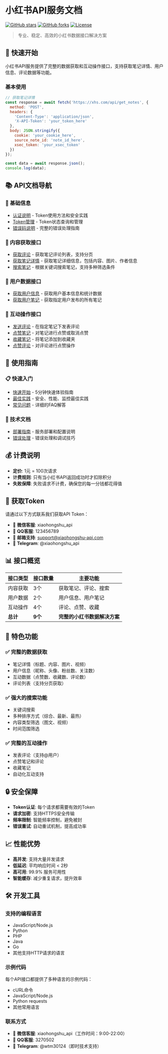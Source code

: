 # 小红书API服务文档

[![GitHub stars](https://img.shields.io/github/stars/your-username/xiaohongshu-api-docs?style=social)](https://github.com/your-username/xiaohongshu-api-docs)
[![GitHub forks](https://img.shields.io/github/forks/your-username/xiaohongshu-api-docs?style=social)](https://github.com/your-username/xiaohongshu-api-docs)
[![License](https://img.shields.io/badge/license-MIT-blue.svg)](LICENSE)

> 专业、稳定、高效的小红书数据接口解决方案

## 🚀 快速开始

小红书API服务提供了完整的数据获取和互动操作接口，支持获取笔记详情、用户信息、评论数据等功能。

### 基本使用

```javascript
// 获取笔记详情
const response = await fetch('https://xhs.com/api/get_notes', {
  method: 'POST',
  headers: {
    'Content-Type': 'application/json',
    'X-API-Token': 'your_token_here'
  },
  body: JSON.stringify({
    cookie: 'your_cookie_here',
    source_note_id: 'note_id_here',
    xsec_token: 'your_xsec_token'
  })
});

const data = await response.json();
console.log(data);
```

## 📚 API文档导航

### 🔐 基础信息
- [认证说明](docs/authentication.md) - Token使用方法和安全实践
- [Token管理](docs/token.md) - Token状态查询和管理
- [错误码说明](docs/errors.md) - 完整的错误处理指南

### 📖 内容获取接口
- [获取评论](api/get-comments.md) - 获取笔记评论列表，支持分页
- [获取笔记详情](api/get-notes.md) - 获取笔记详细信息，包括内容、图片、作者信息
- [搜索笔记](api/search-notes.md) - 根据关键词搜索笔记，支持多种筛选条件

### 👤 用户数据接口
- [获取用户信息](api/get-user-info.md) - 获取用户基本信息和统计数据
- [获取用户笔记](api/get-user-notes.md) - 获取指定用户发布的所有笔记

### 💬 互动操作接口
- [发送评论](api/post-comment.md) - 在指定笔记下发表评论
- [点赞笔记](api/like-note.md) - 对笔记进行点赞或取消点赞
- [收藏笔记](api/collect-note.md) - 将笔记添加到收藏夹
- [点赞评论](api/like-comment.md) - 对评论进行点赞操作

## 🎯 使用指南

### 📋 快速入门
- [快速开始](guide/getting-started.md) - 5分钟快速体验指南
- [最佳实践](guide/best-practices.md) - 安全、性能、监控最佳实践
- [常见问题](guide/faq.md) - 详细的FAQ解答

### 🔧 技术文档
- [部署指南](guide/deployment.md) - 服务部署和配置说明
- [错误处理](guide/error-handling.md) - 错误处理和调试技巧

## 💰 计费说明

- **定价**: 1元 = 100次请求
- **计费规则**: 只有当小红书API返回成功时才扣除积分
- **失败保障**: 失败请求不计费，确保您的每一分钱都花得值

## 🔑 获取Token

请通过以下方式联系我们获取API Token：

- 📱 **微信客服**: xiaohongshu_api
- 💬 **QQ客服**: 123456789  
- 📧 **邮箱支持**: support@xiaohongshu-api.com
- 🔗 **Telegram**: @xiaohongshu_api

## 📊 接口概览

| 接口类型 | 接口数量 | 主要功能 |
|---------|---------|----------|
| 内容获取 | 3个 | 获取笔记、评论、搜索 |
| 用户数据 | 2个 | 用户信息、用户笔记 |
| 互动操作 | 4个 | 评论、点赞、收藏 |
| **总计** | **9个** | **完整的小红书数据解决方案** |

## 🌟 特色功能

### ✅ 完整的数据获取
- 笔记详情（标题、内容、图片、视频）
- 用户信息（昵称、头像、粉丝数、关注数）
- 互动数据（点赞数、收藏数、评论数）
- 评论列表（支持分页获取）

### ✅ 强大的搜索功能
- 关键词搜索
- 多种排序方式（综合、最新、最热）
- 内容类型筛选（图文、视频）
- 时间范围筛选

### ✅ 完整的互动操作
- 发表评论（支持@用户）
- 点赞笔记和评论
- 收藏笔记
- 自动化互动支持

## 🔒 安全保障

- **Token认证**: 每个请求都需要有效的Token
- **请求加密**: 支持HTTPS安全传输
- **频率限制**: 智能频率控制，避免被封
- **错误重试**: 自动重试机制，提高成功率

## 📈 性能优势

- **高并发**: 支持大量并发请求
- **低延迟**: 平均响应时间 < 2秒
- **高可用**: 99.9% 服务可用性
- **智能缓存**: 减少重复请求，提升效率

## 🛠️ 开发工具

### 支持的编程语言
- JavaScript/Node.js
- Python
- PHP
- Java
- Go
- 其他支持HTTP请求的语言

### 示例代码
每个API接口都提供了多种语言的示例代码：
- cURL命令
- JavaScript/Node.js
- Python requests
- 其他常用语言

### 联系方式
- 📱 **微信客服**: xiaohongshu_api（工作时间：9:00-22:00）
- 💬 **QQ客服**: 3270502
- 🔗 **Telegram**: @wtm30124（即时技术支持）
